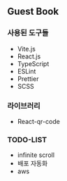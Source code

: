 ## Guest Book

### 사용된 도구들

- Vite.js
- React.js
- TypeScript
- ESLint
- Prettier
- SCSS

### 라이브러리

- React-qr-code

### TODO-LIST

- infinite scroll
- 배포 자동화
- aws

